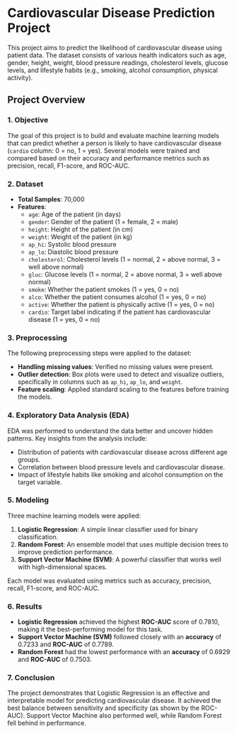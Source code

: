 # Cardiovascular Disease Prediction Project

This project aims to predict the likelihood of cardiovascular disease using patient data. The dataset consists of various health indicators such as age, gender, height, weight, blood pressure readings, cholesterol levels, glucose levels, and lifestyle habits (e.g., smoking, alcohol consumption, physical activity).

## Project Overview

### 1. **Objective**
The goal of this project is to build and evaluate machine learning models that can predict whether a person is likely to have cardiovascular disease (`cardio` column: 0 = no, 1 = yes). Several models were trained and compared based on their accuracy and performance metrics such as precision, recall, F1-score, and ROC-AUC.

### 2. **Dataset**
- **Total Samples**: 70,000
- **Features**:
  - `age`: Age of the patient (in days)
  - `gender`: Gender of the patient (1 = female, 2 = male)
  - `height`: Height of the patient (in cm)
  - `weight`: Weight of the patient (in kg)
  - `ap_hi`: Systolic blood pressure
  - `ap_lo`: Diastolic blood pressure
  - `cholesterol`: Cholesterol levels (1 = normal, 2 = above normal, 3 = well above normal)
  - `gluc`: Glucose levels (1 = normal, 2 = above normal, 3 = well above normal)
  - `smoke`: Whether the patient smokes (1 = yes, 0 = no)
  - `alco`: Whether the patient consumes alcohol (1 = yes, 0 = no)
  - `active`: Whether the patient is physically active (1 = yes, 0 = no)
  - `cardio`: Target label indicating if the patient has cardiovascular disease (1 = yes, 0 = no)

### 3. **Preprocessing**
The following preprocessing steps were applied to the dataset:
- **Handling missing values**: Verified no missing values were present.
- **Outlier detection**: Box plots were used to detect and visualize outliers, specifically in columns such as `ap_hi`, `ap_lo`, and `weight`.
- **Feature scaling**: Applied standard scaling to the features before training the models.

### 4. **Exploratory Data Analysis (EDA)**
EDA was performed to understand the data better and uncover hidden patterns. Key insights from the analysis include:
- Distribution of patients with cardiovascular disease across different age groups.
- Correlation between blood pressure levels and cardiovascular disease.
- Impact of lifestyle habits like smoking and alcohol consumption on the target variable.

### 5. **Modeling**
Three machine learning models were applied:
1. **Logistic Regression**: A simple linear classifier used for binary classification.
2. **Random Forest**: An ensemble model that uses multiple decision trees to improve prediction performance.
3. **Support Vector Machine (SVM)**: A powerful classifier that works well with high-dimensional spaces.

Each model was evaluated using metrics such as accuracy, precision, recall, F1-score, and ROC-AUC.

### 6. **Results**
- **Logistic Regression** achieved the highest **ROC-AUC** score of 0.7810, making it the best-performing model for this task.
- **Support Vector Machine (SVM)** followed closely with an **accuracy** of 0.7233 and **ROC-AUC** of 0.7789.
- **Random Forest** had the lowest performance with an **accuracy** of 0.6929 and **ROC-AUC** of 0.7503.

### 7. **Conclusion**
The project demonstrates that Logistic Regression is an effective and interpretable model for predicting cardiovascular disease. It achieved the best balance between sensitivity and specificity (as shown by the ROC-AUC). Support Vector Machine also performed well, while Random Forest fell behind in performance.

